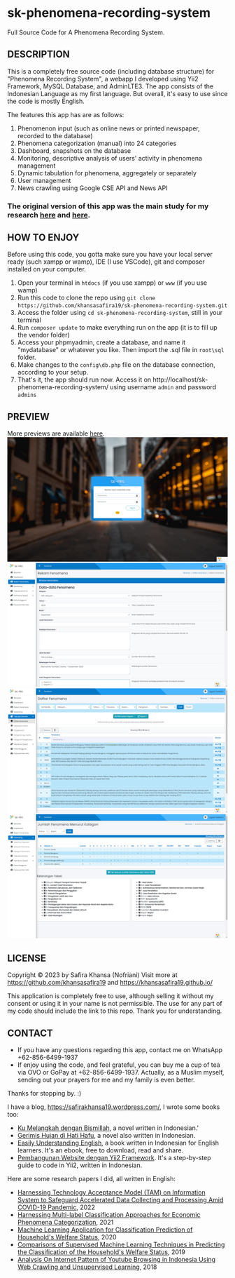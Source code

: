 # sk-phenomena-recording-system
Full Source Code for A Phenomena Recording System.

## DESCRIPTION
This is a completely free source code (including database structure) for "Phenomena Recording System", a webapp I developed using Yii2 Framework, MySQL Database, and AdminLTE3. The app consists of the Indonesian Language as my first language. But overall, it's easy to use since the code is mostly English. 

The features this app has are as follows:
1. Phenomenon input (such as online news or printed newspaper, recorded to the database)
2. Phenomena categorization (manual) into 24 categories
3. Dashboard, snapshots on the database
4. Monitoring, descriptive analysis of users' activity in phenomena management
5. Dynamic tabulation for phenomena, aggregately or separately
6. User management
7. News crawling using Google CSE API and News API

### The original version of this app was the main study for my research [here](https://ajstd.org/index.php/ajstd/article/view/680) and [here](https://jurnal.kominfo.go.id/index.php/pekommas/article/view/2040105).

## HOW TO ENJOY
Before using this code, you gotta make sure you have your local server ready (such xampp or wamp), IDE (I use VSCode), git and composer installed on your computer.

1. Open your terminal in ```htdocs``` (if you use xampp) or ```www``` (if you use wamp)
2. Run this code to clone the repo using ```git clone https://github.com/khansasafira19/sk-phenomena-recording-system.git```
3. Access the folder using ```cd sk-phenomena-recording-system```, still in your terminal
4. Run ```composer update``` to make everything run on the app (it is to fill up the vendor folder)
5. Access your phpmyadmin, create a database, and name it "mydatabase" or whatever you like. Then import the .sql file in ```root\sql``` folder.
6. Make changes to the ```config\db.php``` file on the database connection, according to your setup.
7. That's it, the app should run now. Access it on http://localhost/sk-phenomena-recording-system/ using username ```admin``` and password ```admins```

## PREVIEW
More previews are available [here](https://github.com/khansasafira19/sk-phenomena-recording-system/tree/master/demo-pics).
![](demo-pics/login.png?raw=true)
![](demo-pics/create-phenomenon.png?raw=true)
![](demo-pics/tabulation-main.png?raw=true)
![](demo-pics/monitoring-category.png?raw=true)

## LICENSE
Copyright © 2023 by Safira Khansa (Nofriani)
Visit more at https://github.com/khansasafira19 and https://khansasafira19.github.io/

This application is completely free to use, although selling it without my consent or using it in your name is not permissible.
The use for any part of my code should include the link to this repo. Thank you for understanding.

## CONTACT
- If you have any questions regarding this app, contact me on WhatsApp +62-856-6499-1937
- If enjoy using the code, and feel grateful, you can buy me a cup of tea via OVO or GoPay at +62-856-6499-1937. Actually, as a Muslim myself, sending out your prayers for me and my family is even better.

Thanks for stopping by. :)

I have a blog, https://safirakhansa19.wordpress.com/, I wrote some books too:
* [Ku Melangkah dengan Bismillah](https://store.ums.ac.id/buku/novel/ku-melangkah-dengan-bismillah-bila-selangkah-ku-datang-pada-mu-seriu-langkah-kau-datang-padaku.html), a novel written in Indonesian.'
* [Gerimis Hujan di Hati Hafu](https://ebooks.gramedia.com/id/buku/gerimis-hujan-di-hati-hafu), a novel also written in Indonesian.
* [Easily Understanding English](https://drive.google.com/drive/folders/10DZsqUkf4jFF7N8kFDGATDjFwWLU8Spn), a book written in Indonesian for English learners. It's an ebook, free to download, read and share.
* [Pembangunan Website dengan Yii2 Framework](https://books.google.co.id/books/about/Pembangunan_Website_dengan_Yii2_Framewor.html?id=bqOqDwAAQBAJ&redir_esc=y). It's a step-by-step guide to code in Yii2, written in Indonesian.

Here are some research papers I did, all written in English:
* [Harnessing Technology Acceptance Model (TAM) on Information System to Safeguard Accelerated Data Collecting and Processing Amid COVID-19 Pandemic](https://jurnal.kominfo.go.id/index.php/pekommas/article/view/2070104), 2022
* [Harnessing Multi-label Classification Approaches for Economic Phenomena Categorization](https://ajstd.org/index.php/ajstd/article/view/680), 2021
* [Machine Learning Application for Classification Prediction of Household's Welfare Status](http://jitce.fti.unand.ac.id/index.php/JITCE/article/view/68), 2020
* [Comparisons of Supervised Machine Learning Techniques in Predicting the Classification of the Household's Welfare Status](https://jurnal.kominfo.go.id/index.php/pekommas/article/view/2040105), 2019
* [Analysis On Internet Pattern of Youtube Browsing in Indonesia Using Web Crawling and Unsupervised Learning](https://jurnal.kominfo.go.id/index.php/iptekkom/article/view/93-106), 2018
